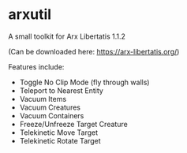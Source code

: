 # arxutil
A small toolkit for Arx Libertatis 1.1.2

(Can be downloaded here: https://arx-libertatis.org/)


Features include:
  - Toggle No Clip Mode (fly through walls)
  - Teleport to Nearest Entity
  - Vacuum Items
  - Vacuum Creatures
  - Vacuum Containers
  - Freeze/Unfreeze Target Creature
  - Telekinetic Move Target
  - Telekinetic Rotate Target
